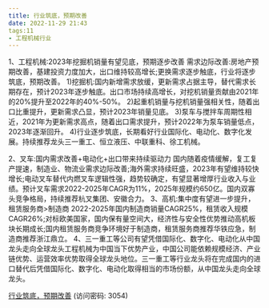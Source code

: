 ```yaml
---
title: 行业筑底，预期改善
date: 2022-11-29 21:43
tags:11
- 工程机械行业
---
```

1、工程机械:2023年挖掘机销量有望见底，预期逐步改善
需求边际改善:房地产预期改善，基建投资力度加大，出口维持较高增长;更换需求逐步触底，行业将逐步筑底，预期改善。
1)挖掘机:国内新增需求放缓，更新需求占据主导，替代需求长期存在，预计2023年逐步触底。出口市场持续高增长，对挖机销量贡献由2021年的20%提升至2022年的40%-50%。
2)起重机销量与挖机销量强相关性，随着出口比重提升，更新需求凸显，预计2023年销量见底。
3)泵车与搅拌车周期性相近，2021年为更新需求高点，随着出口需求提升，预计2022年为泵车销量低点，2023年逐渐回升。
4)行业逐步筑底，长期看好行业国际化、电动化、数字化发展。持续推荐龙头三一重工、恒立液压、中联重科、徐工机械。
<!-- more -->
2、叉车:国内需求改善+电动化+出口带来持续驱动力
国内随着疫情缓解，复工复产提速，制造业、物流业需求边际改善;海外需求持续旺盛，2023年有望维持较快增长;电动叉车替代内燃叉车逻辑性强，趋势较确定，有望显著增厚行业收入与业绩。预计叉车需求2022-2025年CAGR为11%，2025年规模约650亿。国内双寡头竞争格局，持续推荐杭叉集团、安徽合力。
3、高机:集中度有望进一步提升，租赁服务商>制造商
2022-2025年国内制造商销量CAGR25%，租赁收入规模CAGR26%;对标欧美国家，国内保有量空间大，经济性与安全性优势推动高机板块长期成长;国内租赁服务商竞争环境好于制造商，租赁服务商推荐华铁应急，制造商推荐浙江鼎立。
4、三一重工等公司有望凭借国际化、数字化、电动化从中国龙头走向全球龙头工程机械为中国当下优势产业，中国公司能依赖规模经济、产业链优势、运营效率优势取得全球龙头地位。三一重工等行业龙头将在完成国内的进口替代后凭借国际化、数字化、电动化取得相当的市场份额，从中国龙头走向全球龙头。

[行业筑底，预期改善](https://url12.ctfile.com/f/3948612-735789238-927f70?p=3054)
(访问密码: 3054)

